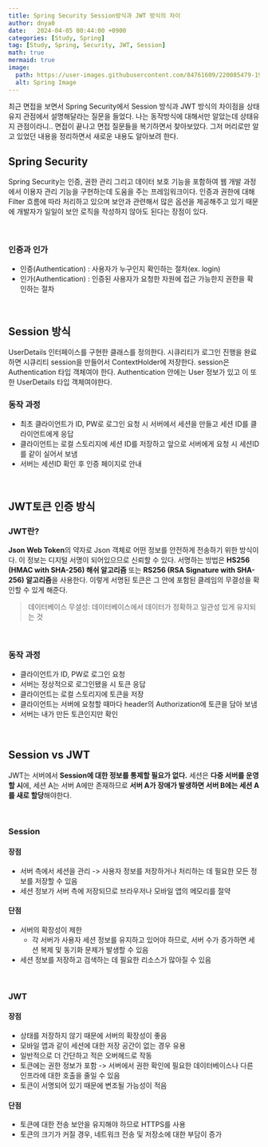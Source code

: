 ```yaml
---
title: Spring Security Session방식과 JWT 방식의 차이
author: dnya0
date:   2024-04-05 00:44:00 +0900
categories: [Study, Spring]
tag: [Study, Spring, Security, JWT, Session]
math: true
mermaid: true
image:
  path: https://user-images.githubusercontent.com/84761609/220085479-19ee260a-d709-4a47-b788-416275d8a2d8.png
  alt: Spring Image
---
```


최근 면접을 보면서 Spring Security에서 Session 방식과 JWT 방식의 차이점을 상태유지 관점에서 설명해달라는 질문을 들었다. 나는 동작방식에 대해서만 알았는데 상태유지 관점이라니.. 면접이 끝나고 면접 질문들을 복기하면서 찾아보았다. 그저 머리로만 알고 있었던 내용을 정리하면서 새로운 내용도 알아보려 한다.

## Spring Security

Spring Security는 인증, 권한 관리 그리고 데이터 보호 기능을 포함하여 웹 개발 과정에서 이용자 관리 기능을 구현하는데 도움을 주는 프레임워크이다. 인증과 권한에 대해 Filter 흐름에 따라 처리하고 있으며 보안과 관련해서 많은 옵션을 제공해주고 있기 때문에 개발자가 일일이 보안 로직을 작성하지 않아도 된다는 장점이 있다.

<br>

### 인증과 인가

- 인증(Authentication) : 사용자가 누구인지 확인하는 절차(ex. login)
- 인가(Authentication) : 인증된 사용자가 요청한 자원에 접근 가능한지 권한을 확인하는 절차

<br>

## Session 방식

UserDetails 인터페이스를 구현한 클래스를 정의한다. 시큐리티가 로그인 진행을 완료하면 시큐리티 session을 만들어서 ContextHolder에 저장한다. session은 Authentication 타입 객체여야 한다. Authentication 안에는 User 정보가 있고 이 또한 UserDetails 타입 객체여야한다.


### 동작 과정

- 최초 클라이언트가 ID, PW로 로그인 요청 시 서버에서 세션을 만들고 세션 ID를 클라이언트에게 응답 
- 클라이언트는 로컬 스토리지에 세션 ID를 저장하고 앞으로 서버에게 요청 시 세션ID를 같이 실어서 보냄 
- 서버는 세션ID 확인 후 인증 페이지로 안내

<br>

## JWT토큰 인증 방식

### JWT란?

**Json Web Token**의 약자로 Json 객체로 어떤 정보를 안전하게 전송하기 위한 방식이다. 이 정보는 디지털 서명이 되어있으므로 신뢰할 수 있다. 서명하는 방법은 **HS256 (HMAC with SHA-256) 해쉬 알고리즘** 또는 **RS256 (RSA Signature with SHA-256) 알고리즘**을 사용한다. 이렇게 서명된 토큰은 그 안에 포함된 클레임의 무결성을 확인할 수 있게 해준다.

> 데이터베이스 무셜성: 데이터베이스에서 데이터가 정확하고 일관성 있게 유지되는 것

<br>

### 동작 과정

- 클라이언트가 ID, PW로 로그인 요청
- 서버는 정상적으로 로그인됐을 시 토큰 응답
- 클라이언트는 로컬 스토리지에 토큰을 저장
- 클라이언트는 서버에 요청할 때마다 header의 Authorization에 토큰을 담아 보냄
- 서버는 내가 만든 토큰인지만 확인

<br>

## Session vs JWT

JWT는 서버에서 **Session에 대한 정보를 통제할 필요가 없다.** 세션은 **다중 서버를 운영할 시**에, 세션 A는 서버 A에만 존재하므로 **서버 A가 장애가 발생하면 서버 B에는 세션 A를 새로 할당**해야한다.

<br>

### Session

#### 장점

- 서버 측에서 세션을 관리 -> 사용자 정보를 저장하거나 처리하는 데 필요한 모든 정보를 저장할 수 있음
- 세션 정보가 서버 측에 저장되므로 브라우저나 모바일 앱의 메모리를 절약

#### 단점

- 서버의 확장성이 제한
    - 각 서버가 사용자 세션 정보를 유지하고 있어야 하므로, 서버 수가 증가하면 세션 복제 및 동기화 문제가 발생할 수 있음
- 세션 정보를 저장하고 검색하는 데 필요한 리소스가 많아질 수 있음

<br>

### JWT

#### 장점

- 상태를 저장하지 않기 때문에 서버의 확장성이 좋음
- 모바일 앱과 같이 세션에 대한 저장 공간이 없는 경우 유용
- 일반적으로 더 간단하고 적은 오버헤드로 작동
- 토큰에는 권한 정보가 포함 -> 서버에서 권한 확인에 필요한 데이터베이스나 다른 인프라에 대한 호출을 줄일 수 있음
- 토큰이 서명되어 있기 때문에 변조될 가능성이 적음

#### 단점

- 토큰에 대한 전송 보안을 유지해야 하므로 HTTPS를 사용
- 토큰의 크기가 커질 경우, 네트워크 전송 및 저장소에 대한 부담이 증가
